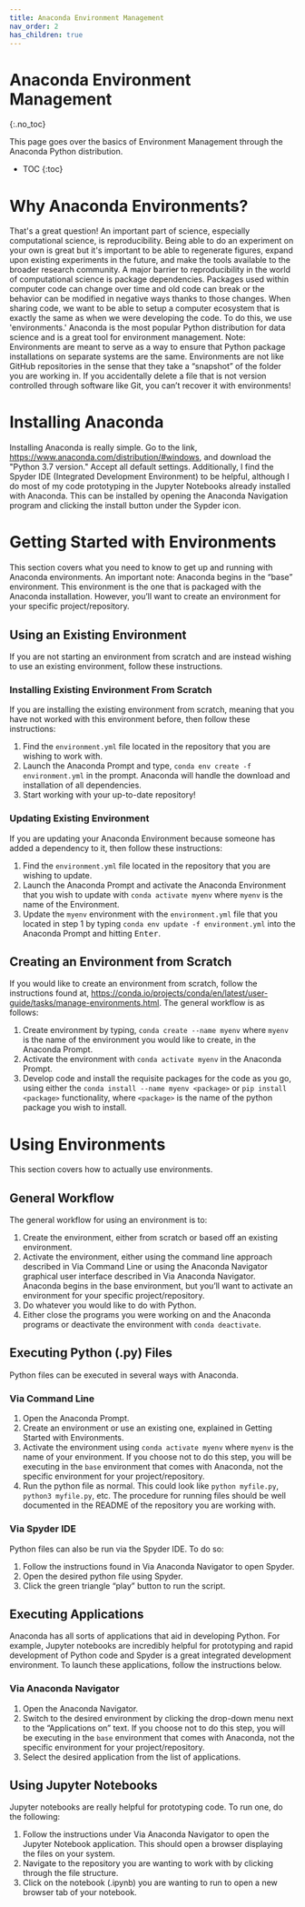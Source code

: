 ```yaml
---
title: Anaconda Environment Management
nav_order: 2
has_children: true
---
```


# Anaconda Environment Management
{:.no_toc}

This page goes over the basics of Environment Management through the Anaconda Python distribution.

* TOC
{:toc}

# Why Anaconda Environments?

That's a great question! An important part of science, especially computational science, is reproducibility. Being able to do an experiment on your own is great but it's important to be able to regenerate figures, expand upon existing experiments in the future, and make the tools available to the broader research community. A major barrier to reproducibility in the world of computational science is package dependencies. Packages used within computer code can change over time and old code can break or the behavior can be modified in negative ways thanks to those changes. When sharing code, we want to be able to setup a computer ecosystem that is exactly the same as when we were developing the code. To do this, we use 'environments.'
Anaconda is the most popular Python distribution for data science and is a great tool for environment management.
Note: Environments are meant to serve as a way to ensure that Python package installations on separate systems are the same. Environments are not like GitHub repositories in the sense that they take a “snapshot” of the folder you are working in. If you accidentally delete a file that is not version controlled through software like Git, you can’t recover it with environments!

# Installing Anaconda

Installing Anaconda is really simple. Go to the link, https://www.anaconda.com/distribution/#windows, and download the "Python 3.7 version." Accept all default settings.
Additionally, I find the Spyder IDE (Integrated Development Environment) to be helpful, although I do most of my code prototyping in the Jupyter Notebooks already installed with Anaconda. This can be installed by opening the Anaconda Navigation program and clicking the install button under the Sypder icon.

# Getting Started with Environments

This section covers what you need to know to get up and running with Anaconda environments. 
An important note: Anaconda begins in the “base” environment. This environment is the one that is packaged with the Anaconda installation. However, you’ll want to create an environment for your specific project/repository.

## Using an Existing Environment

If you are not starting an environment from scratch and are instead wishing to use an existing environment, follow these instructions.

### Installing Existing Environment From Scratch

If you are installing the existing environment from scratch, meaning that you have not worked with this environment before, then follow these instructions:

1.	Find the `environment.yml` file located in the repository that you are wishing to work with.
2.	Launch the Anaconda Prompt and type, `conda env create -f environment.yml` in the prompt. Anaconda will handle the download and installation of all dependencies.
3.	Start working with your up-to-date repository!

### Updating Existing Environment

If you are updating your Anaconda Environment because someone has added a dependency to it, then follow these instructions:

1. Find the `environment.yml` file located in the repository that you are wishing to update.
2. Launch the Anaconda Prompt and activate the Anaconda Environment that you wish to update with `conda activate myenv` where `myenv` is the name of the Environment.
3. Update the `myenv` environment with the `environment.yml` file that you located in step 1 by typing `conda env update -f environment.yml` into the Anaconda Prompt and hitting <kbd>Enter</kbd>.

## Creating an Environment from Scratch

If you would like to create an environment from scratch, follow the instructions found at, https://conda.io/projects/conda/en/latest/user-guide/tasks/manage-environments.html.
The general workflow is as follows:
1.	Create environment by typing, `conda create --name myenv` where `myenv` is the name of the environment you would like to create, in the Anaconda Prompt.
2.	Activate the environment with `conda activate myenv` in the Anaconda Prompt.
3.	Develop code and install the requisite packages for the code as you go, using either the `conda install --name myenv <package>` or `pip install <package>` functionality, where `<package>` is the name of the python package you wish to install.

# Using Environments

This section covers how to actually use environments. 

## General Workflow

The general workflow for using an environment is to:
1.	Create the environment, either from scratch or based off an existing environment. 
2.	Activate the environment, either using the command line approach described in Via Command Line or using the Anaconda Navigator graphical user interface described in Via Anaconda Navigator. Anaconda begins in the base environment, but you’ll want to activate an environment for your specific project/repository.
3.	Do whatever you would like to do with Python.
4.	Either close the programs you were working on and the Anaconda programs or deactivate the environment with `conda deactivate`.

## Executing Python (.py) Files

Python files can be executed in several ways with Anaconda.

### Via Command Line

1.	Open the Anaconda Prompt.
2.	Create an environment or use an existing one, explained in Getting Started with Environments.
3.	Activate the environment using `conda activate myenv` where `myenv` is the name of your environment. If you choose not to do this step, you will be executing in the `base` environment that comes with Anaconda, not the specific environment for your project/repository.
4.	Run the python file as normal. This could look like `python myfile.py`, `python3 myfile.py`, etc. The procedure for running files should be well documented in the README of the repository you are working with.

### Via Spyder IDE

Python files can also be run via the Spyder IDE. To do so:
1.	Follow the instructions found in Via Anaconda Navigator to open Spyder.
2.	Open the desired python file using Spyder.
3.	Click the green triangle “play” button to run the script.

## Executing Applications

Anaconda has all sorts of applications that aid in developing Python. For example, Jupyter notebooks are incredibly helpful for prototyping and rapid development of Python code and Spyder is a great integrated development environment. To launch these applications, follow the instructions below.

### Via Anaconda Navigator

1.	Open the Anaconda Navigator.
2.	Switch to the desired environment by clicking the drop-down menu next to the “Applications on” text. If you choose not to do this step, you will be executing in the `base` environment that comes with Anaconda, not the specific environment for your project/repository.
3.	Select the desired application from the list of applications. 

## Using Jupyter Notebooks
Jupyter notebooks are really helpful for prototyping code. To run one, do the following:
1.	Follow the instructions under Via Anaconda Navigator to open the Jupyter Notebook application. This should open a browser displaying the files on your system.
2.	Navigate to the repository you are wanting to work with by clicking through the file structure.
3.	Click on the notebook (.ipynb) you are wanting to run to open a new browser tab of your notebook.
